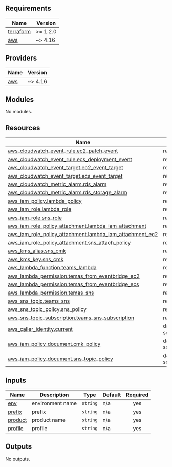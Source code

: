 <!-- BEGIN_TF_DOCS -->
## Requirements

| Name | Version |
|------|---------|
| <a name="requirement_terraform"></a> [terraform](#requirement\_terraform) | >= 1.2.0 |
| <a name="requirement_aws"></a> [aws](#requirement\_aws) | ~> 4.16 |

## Providers

| Name | Version |
|------|---------|
| <a name="provider_aws"></a> [aws](#provider\_aws) | ~> 4.16 |

## Modules

No modules.

## Resources

| Name | Type |
|------|------|
| [aws_cloudwatch_event_rule.ec2_patch_event](https://registry.terraform.io/providers/hashicorp/aws/latest/docs/resources/cloudwatch_event_rule) | resource |
| [aws_cloudwatch_event_rule.ecs_deployment_event](https://registry.terraform.io/providers/hashicorp/aws/latest/docs/resources/cloudwatch_event_rule) | resource |
| [aws_cloudwatch_event_target.ec2_event_target](https://registry.terraform.io/providers/hashicorp/aws/latest/docs/resources/cloudwatch_event_target) | resource |
| [aws_cloudwatch_event_target.ecs_event_target](https://registry.terraform.io/providers/hashicorp/aws/latest/docs/resources/cloudwatch_event_target) | resource |
| [aws_cloudwatch_metric_alarm.rds_alarm](https://registry.terraform.io/providers/hashicorp/aws/latest/docs/resources/cloudwatch_metric_alarm) | resource |
| [aws_cloudwatch_metric_alarm.rds_storage_alarm](https://registry.terraform.io/providers/hashicorp/aws/latest/docs/resources/cloudwatch_metric_alarm) | resource |
| [aws_iam_policy.lambda_policy](https://registry.terraform.io/providers/hashicorp/aws/latest/docs/resources/iam_policy) | resource |
| [aws_iam_role.lambda_role](https://registry.terraform.io/providers/hashicorp/aws/latest/docs/resources/iam_role) | resource |
| [aws_iam_role.sns_role](https://registry.terraform.io/providers/hashicorp/aws/latest/docs/resources/iam_role) | resource |
| [aws_iam_role_policy_attachment.lambda_iam_attachment](https://registry.terraform.io/providers/hashicorp/aws/latest/docs/resources/iam_role_policy_attachment) | resource |
| [aws_iam_role_policy_attachment.lambda_iam_attachment_ec2](https://registry.terraform.io/providers/hashicorp/aws/latest/docs/resources/iam_role_policy_attachment) | resource |
| [aws_iam_role_policy_attachment.sns_attach_policy](https://registry.terraform.io/providers/hashicorp/aws/latest/docs/resources/iam_role_policy_attachment) | resource |
| [aws_kms_alias.sns_cmk](https://registry.terraform.io/providers/hashicorp/aws/latest/docs/resources/kms_alias) | resource |
| [aws_kms_key.sns_cmk](https://registry.terraform.io/providers/hashicorp/aws/latest/docs/resources/kms_key) | resource |
| [aws_lambda_function.teams_lambda](https://registry.terraform.io/providers/hashicorp/aws/latest/docs/resources/lambda_function) | resource |
| [aws_lambda_permission.temas_from_eventbridge_ec2](https://registry.terraform.io/providers/hashicorp/aws/latest/docs/resources/lambda_permission) | resource |
| [aws_lambda_permission.temas_from_eventbridge_ecs](https://registry.terraform.io/providers/hashicorp/aws/latest/docs/resources/lambda_permission) | resource |
| [aws_lambda_permission.temas_sns](https://registry.terraform.io/providers/hashicorp/aws/latest/docs/resources/lambda_permission) | resource |
| [aws_sns_topic.teams_sns](https://registry.terraform.io/providers/hashicorp/aws/latest/docs/resources/sns_topic) | resource |
| [aws_sns_topic_policy.sns_policy](https://registry.terraform.io/providers/hashicorp/aws/latest/docs/resources/sns_topic_policy) | resource |
| [aws_sns_topic_subscription.teams_sns_subscription](https://registry.terraform.io/providers/hashicorp/aws/latest/docs/resources/sns_topic_subscription) | resource |
| [aws_caller_identity.current](https://registry.terraform.io/providers/hashicorp/aws/latest/docs/data-sources/caller_identity) | data source |
| [aws_iam_policy_document.cmk_policy](https://registry.terraform.io/providers/hashicorp/aws/latest/docs/data-sources/iam_policy_document) | data source |
| [aws_iam_policy_document.sns_topic_policy](https://registry.terraform.io/providers/hashicorp/aws/latest/docs/data-sources/iam_policy_document) | data source |

## Inputs

| Name | Description | Type | Default | Required |
|------|-------------|------|---------|:--------:|
| <a name="input_env"></a> [env](#input\_env) | environment name | `string` | n/a | yes |
| <a name="input_prefix"></a> [prefix](#input\_prefix) | prefix | `string` | n/a | yes |
| <a name="input_product"></a> [product](#input\_product) | product name | `string` | n/a | yes |
| <a name="input_profile"></a> [profile](#input\_profile) | profile | `string` | n/a | yes |

## Outputs

No outputs.
<!-- END_TF_DOCS -->